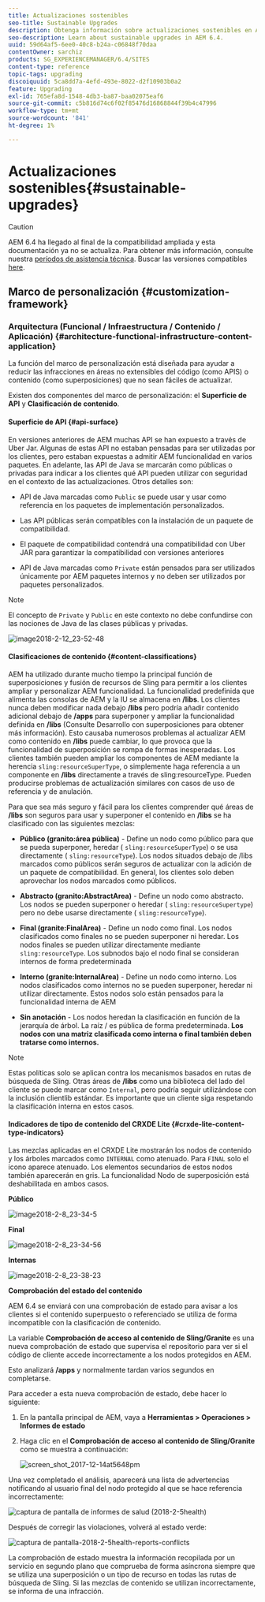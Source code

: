 ```yaml
---
title: Actualizaciones sostenibles
seo-title: Sustainable Upgrades
description: Obtenga información sobre actualizaciones sostenibles en AEM 6.4.
seo-description: Learn about sustainable upgrades in AEM 6.4.
uuid: 59d64af5-6ee0-40c8-b24a-c06848f70daa
contentOwner: sarchiz
products: SG_EXPERIENCEMANAGER/6.4/SITES
content-type: reference
topic-tags: upgrading
discoiquuid: 5ca8dd7a-4efd-493e-8022-d2f10903b0a2
feature: Upgrading
exl-id: 765efa8d-1548-4db3-ba87-baa02075eaf6
source-git-commit: c5b816d74c6f02f85476d16868844f39b4c47996
workflow-type: tm+mt
source-wordcount: '841'
ht-degree: 1%

---
```


# Actualizaciones sostenibles{#sustainable-upgrades}

>[!CAUTION]
>
>AEM 6.4 ha llegado al final de la compatibilidad ampliada y esta documentación ya no se actualiza. Para obtener más información, consulte nuestra [períodos de asistencia técnica](https://helpx.adobe.com/es/support/programs/eol-matrix.html). Buscar las versiones compatibles [here](https://experienceleague.adobe.com/docs/).

## Marco de personalización {#customization-framework}

### Arquitectura (Funcional / Infraestructura / Contenido / Aplicación)  {#architecture-functional-infrastructure-content-application}

La función del marco de personalización está diseñada para ayudar a reducir las infracciones en áreas no extensibles del código (como APIS) o contenido (como superposiciones) que no sean fáciles de actualizar.

Existen dos componentes del marco de personalización: el **Superficie de API** y **Clasificación de contenido**.

#### Superficie de API {#api-surface}

En versiones anteriores de AEM muchas API se han expuesto a través de Uber Jar. Algunas de estas API no estaban pensadas para ser utilizadas por los clientes, pero estaban expuestas a admitir AEM funcionalidad en varios paquetes. En adelante, las API de Java se marcarán como públicas o privadas para indicar a los clientes qué API pueden utilizar con seguridad en el contexto de las actualizaciones. Otros detalles son:

* API de Java marcadas como `Public` se puede usar y usar como referencia en los paquetes de implementación personalizados.

* Las API públicas serán compatibles con la instalación de un paquete de compatibilidad.
* El paquete de compatibilidad contendrá una compatibilidad con Uber JAR para garantizar la compatibilidad con versiones anteriores
* API de Java marcadas como `Private` están pensados para ser utilizados únicamente por AEM paquetes internos y no deben ser utilizados por paquetes personalizados.

>[!NOTE]
>
>El concepto de `Private` y `Public` en este contexto no debe confundirse con las nociones de Java de las clases públicas y privadas.

![image2018-2-12_23-52-48](assets/image2018-2-12_23-52-48.png)

#### Clasificaciones de contenido {#content-classifications}

AEM ha utilizado durante mucho tiempo la principal función de superposiciones y fusión de recursos de Sling para permitir a los clientes ampliar y personalizar AEM funcionalidad. La funcionalidad predefinida que alimenta las consolas de AEM y la IU se almacena en **/libs**. Los clientes nunca deben modificar nada debajo **/libs** pero podría añadir contenido adicional debajo de **/apps** para superponer y ampliar la funcionalidad definida en **/libs** (Consulte Desarrollo con superposiciones para obtener más información). Esto causaba numerosos problemas al actualizar AEM como contenido en **/libs** puede cambiar, lo que provoca que la funcionalidad de superposición se rompa de formas inesperadas. Los clientes también pueden ampliar los componentes de AEM mediante la herencia `sling:resourceSuperType`, o simplemente haga referencia a un componente en **/libs** directamente a través de sling:resourceType. Pueden producirse problemas de actualización similares con casos de uso de referencia y de anulación.

Para que sea más seguro y fácil para los clientes comprender qué áreas de **/libs** son seguros para usar y superponer el contenido en **/libs** se ha clasificado con las siguientes mezclas:

* **Público (granito:área pública)** - Define un nodo como público para que se pueda superponer, heredar ( `sling:resourceSuperType`) o se usa directamente ( `sling:resourceType`). Los nodos situados debajo de /libs marcados como públicos serán seguros de actualizar con la adición de un paquete de compatibilidad. En general, los clientes solo deben aprovechar los nodos marcados como públicos.

* **Abstracto (granito:AbstractArea)** - Define un nodo como abstracto. Los nodos se pueden superponer o heredar ( `sling:resourceSupertype`) pero no debe usarse directamente ( `sling:resourceType`).

* **Final (granite:FinalArea)** - Define un nodo como final. Los nodos clasificados como finales no se pueden superponer ni heredar. Los nodos finales se pueden utilizar directamente mediante `sling:resourceType`. Los subnodos bajo el nodo final se consideran internos de forma predeterminada

* **Interno (granite:InternalArea)** - Define un nodo como interno. Los nodos clasificados como internos no se pueden superponer, heredar ni utilizar directamente. Estos nodos solo están pensados para la funcionalidad interna de AEM

* **Sin anotación** - Los nodos heredan la clasificación en función de la jerarquía de árbol. La raíz / es pública de forma predeterminada. **Los nodos con una matriz clasificada como interna o final también deben tratarse como internos.**

>[!NOTE]
>
>Estas políticas solo se aplican contra los mecanismos basados en rutas de búsqueda de Sling. Otras áreas de **/libs** como una biblioteca del lado del cliente se puede marcar como `Internal`, pero podría seguir utilizándose con la inclusión clientlib estándar. Es importante que un cliente siga respetando la clasificación interna en estos casos.

#### Indicadores de tipo de contenido del CRXDE Lite {#crxde-lite-content-type-indicators}

Las mezclas aplicadas en el CRXDE Lite mostrarán los nodos de contenido y los árboles marcados como `INTERNAL` como atenuado. Para `FINAL` solo el icono aparece atenuado. Los elementos secundarios de estos nodos también aparecerán en gris. La funcionalidad Nodo de superposición está deshabilitada en ambos casos.

**Público**

![image2018-2-8_23-34-5](assets/image2018-2-8_23-34-5.png)

**Final**

![image2018-2-8_23-34-56](assets/image2018-2-8_23-34-56.png)

**Internas**

![image2018-2-8_23-38-23](assets/image2018-2-8_23-38-23.png)

**Comprobación del estado del contenido**

AEM 6.4 se enviará con una comprobación de estado para avisar a los clientes si el contenido superpuesto o referenciado se utiliza de forma incompatible con la clasificación de contenido.

La variable **Comprobación de acceso al contenido de Sling/Granite** es una nueva comprobación de estado que supervisa el repositorio para ver si el código de cliente accede incorrectamente a los nodos protegidos en AEM.

Esto analizará **/apps** y normalmente tardan varios segundos en completarse.

Para acceder a esta nueva comprobación de estado, debe hacer lo siguiente:

1. En la pantalla principal de AEM, vaya a **Herramientas > Operaciones > Informes de estado**
1. Haga clic en el **Comprobación de acceso al contenido de Sling/Granite** como se muestra a continuación:

   ![screen_shot_2017-12-14at5648pm](assets/screen_shot_2017-12-14at55648pm.png)

Una vez completado el análisis, aparecerá una lista de advertencias notificando al usuario final del nodo protegido al que se hace referencia incorrectamente:

![captura de pantalla de informes de salud (2018-2-5health)](assets/screenshot-2018-2-5healthreports.png)

Después de corregir las violaciones, volverá al estado verde:

![captura de pantalla-2018-2-5health-reports-conflicts](assets/screenshot-2018-2-5healthreports-violations.png)

La comprobación de estado muestra la información recopilada por un servicio en segundo plano que comprueba de forma asíncrona siempre que se utiliza una superposición o un tipo de recurso en todas las rutas de búsqueda de Sling. Si las mezclas de contenido se utilizan incorrectamente, se informa de una infracción.

